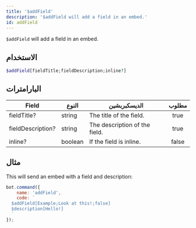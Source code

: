 ```yaml
---
title: '$addField'
description: '$addField will add a field in an embed.'
id: addField
---
```


`$addField` will add a field in an embed.

## الاستخدام

```php
$addField[fieldTitle;fieldDescription;inline?]
```

## البارامترات

| Field             | النوع   | الديسكبربشين                  | مطلوب |
| ----------------- | ------- | ----------------------------- |:-----:|
| fieldTitle?       | string  | The title of the field.       | true  |
| fieldDescription? | string  | The description of the field. | true  |
| inline?           | boolean | If the field is inline.       | false |

## مثال

This will send an embed with a field and description:

```javascript
bot.command({
    name: 'addField',
    code: `
  $addField[Example;Look at this!;false]
  $description[Hello!]
  `
});
```

